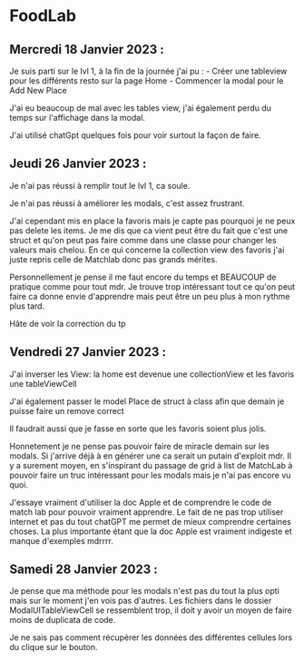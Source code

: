 # FoodLab

## Mercredi 18 Janvier 2023 : 

Je suis parti sur le lvl 1, à la fin de la journée j'ai pu : 
    - Créer une tableview pour les différents resto sur la page Home
    - Commencer la modal pour le Add New Place 

J'ai eu beaucoup de mal avec les tables view, j'ai également perdu du temps sur l'affichage dans la modal. 

J'ai utilisé chatGpt quelques fois pour voir surtout la façon de faire.


## Jeudi 26 Janvier 2023 : 

Je n'ai pas réussi à remplir tout le lvl 1, ca soule.

Je n'ai pas réussi à améliorer les modals, c'est assez frustrant.

J'ai cependant mis en place la favoris mais je capte pas pourquoi je ne peux pas delete les items. Je me dis que ca vient peut être du fait que c'est une struct et qu'on peut pas faire comme dans une classe pour changer les valeurs mais chelou.
En ce qui concerne la collection view des favoris j'ai juste repris celle de Matchlab donc pas grands mérites.


Personnellement je pense il me faut encore du temps et BEAUCOUP de pratique comme pour tout mdr. Je trouve trop intéressant tout ce qu'on peut faire ca donne envie d'apprendre mais peut être un peu plus à mon rythme plus tard.

Hâte de voir la correction du tp


## Vendredi 27 Janvier 2023 : 

J'ai inverser les View: la home est devenue une collectionView et les favoris une tableViewCell

J'ai également passer le model Place de struct à class afin que demain je puisse faire un remove correct

Il faudrait aussi que je fasse en sorte que les favoris soient plus jolis.

Honnetement je ne pense pas pouvoir faire de miracle demain sur les modals. Si j'arrive déjà à en générer une ca serait un putain d'exploit mdr.
Il y a surement moyen, en s'inspirant du passage de grid à list de MatchLab à pouvoir faire un truc intéressant pour les modals mais je n'ai pas encore vu quoi. 

J'essaye vraiment d'utiliser la doc Apple et de comprendre le code de match lab pour pouvoir vraiment apprendre. Le fait de ne pas trop utiliser internet et pas du tout chatGPT me permet de mieux comprendre certaines choses. La plus importante étant que la doc Apple est vraiment indigeste et manque d'exemples mdrrrr. 


## Samedi 28 Janvier 2023 : 

Je pense que ma méthode pour les modals n'est pas du tout la plus opti mais sur le moment j'en vois pas d'autres. Les fichiers dans le dossier ModalUITableViewCell se ressemblent trop, il doit y avoir un moyen de faire moins de duplicata de code. 

Je ne sais pas comment récupérer les données des différentes cellules lors du clique sur le bouton.
